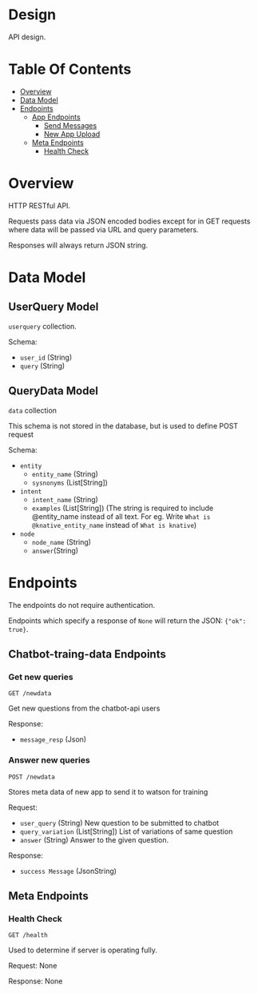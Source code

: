 # Design
API design.

# Table Of Contents
- [Overview](#overview)
- [Data Model](#data-model)
- [Endpoints](#endpoints)
  - [App Endpoints](#app-endpoints)
    - [Send Messages](#get-new-queries)
	- [New App Upload](#answer-new-queries)
  - [Meta Endpoints](#meta-endpoints)
	- [Health Check](#health-check)

# Overview
HTTP RESTful API.  

Requests pass data via JSON encoded bodies except for in GET requests where data
will be passed via URL and query parameters.

Responses will always return JSON string.

# Data Model

## UserQuery Model
`userquery` collection.


Schema:

- `user_id` (String)
- `query` (String)

## QueryData Model
`data` collection

This schema is not stored in the database, but is used to define POST request

Schema:
- `entity`
    - `entity_name` (String)
    - `sysnonyms` (List[String])
- `intent`
    - `intent_name` (String)
    - `examples` (List[String]) (The string is required to include @entity_name instead of all text. For eg. Write `What is @knative_entity_name` instead of `What is knative`)
- `node` 
    - `node_name` (String)
    - `answer`(String)

# Endpoints

The endpoints do not require authentication.  

Endpoints which specify a response of `None` will return the 
JSON: `{"ok": true}`.

## Chatbot-traing-data Endpoints
### Get new queries
`GET /newdata`

Get new questions from the chatbot-api users


Response:

- `message_resp` (Json)

### Answer new queries
`POST /newdata`

Stores meta data of new app to send it to watson for training

Request:

- `user_query` (String)  New question to be submitted to chatbot
- `query_variation` (List[String]) List of variations of same question
- `answer` (String) Answer to the given question.

Response:

- `success Message` (JsonString)


## Meta Endpoints
### Health Check
`GET /health`

Used to determine if server is operating fully.

Request: None

Response: None

